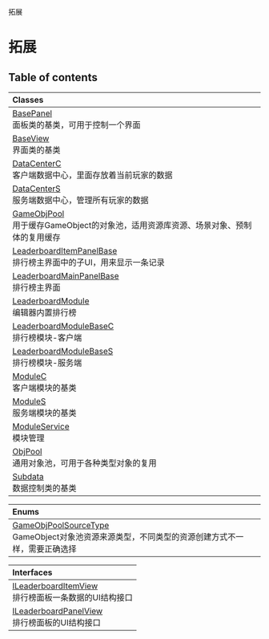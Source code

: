 拓展

# 拓展 <Badge type="tip" text="Groups" /> <Score text="拓展" />

## Table of contents
| Classes |
| :-----|
| [BasePanel](../classes/mwext.BasePanel.md) <br> 面板类的基类，可用于控制一个界面 |
| [BaseView](../classes/mwext.BaseView.md) <br> 界面类的基类 |
| [DataCenterC](../classes/mwext.DataCenterC.md) <br> 客户端数据中心，里面存放着当前玩家的数据 |
| [DataCenterS](../classes/mwext.DataCenterS.md) <br> 服务端数据中心，管理所有玩家的数据 |
| [GameObjPool](../classes/mwext.GameObjPool.md) <br> 用于缓存GameObject的对象池，适用资源库资源、场景对象、预制体的复用缓存 |
| [LeaderboardItemPanelBase](../classes/mwext.LeaderboardItemPanelBase.md) <br> 排行榜主界面中的子UI，用来显示一条记录 |
| [LeaderboardMainPanelBase](../classes/mwext.LeaderboardMainPanelBase.md) <br> 排行榜主界面 |
| [LeaderboardModule](../classes/mwext.LeaderboardModule.md) <br> 编辑器内置排行榜 |
| [LeaderboardModuleBaseC](../classes/mwext.LeaderboardModuleBaseC.md) <br> 排行榜模块-客户端 |
| [LeaderboardModuleBaseS](../classes/mwext.LeaderboardModuleBaseS.md) <br> 排行榜模块-服务端 |
| [ModuleC](../classes/mwext.ModuleC.md) <br> 客户端模块的基类 |
| [ModuleS](../classes/mwext.ModuleS.md) <br> 服务端模块的基类 |
| [ModuleService](../classes/mwext.ModuleService.md) <br> 模块管理 |
| [ObjPool](../classes/mwext.ObjPool.md) <br> 通用对象池，可用于各种类型对象的复用 |
| [Subdata](../classes/mwext.Subdata.md) <br> 数据控制类的基类 |


| Enums |
| :-----|
| [GameObjPoolSourceType](../enums/mwext.GameObjPoolSourceType.md) <br> GameObject对象池资源来源类型，不同类型的资源创建方式不一样，需要正确选择 |


| Interfaces |
| :-----|
| [ILeaderboardItemView](../interfaces/mwext.ILeaderboardItemView.md) <br> 排行榜面板一条数据的UI结构接口 |
| [ILeaderboardPanelView](../interfaces/mwext.ILeaderboardPanelView.md) <br> 排行榜面板的UI结构接口 |

